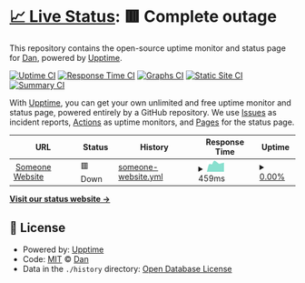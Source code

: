 # [📈 Live Status](https://status.someonebot.xyz): <!--live status--> **🟥 Complete outage**

This repository contains the open-source uptime monitor and status page for [Dan](https://loopios7.xyz), powered by [Upptime](https://github.com/upptime/upptime).

[![Uptime CI](https://github.com/loopios7/someone-uptime/workflows/Uptime%20CI/badge.svg)](https://github.com/loopios7/someone-uptime/actions?query=workflow%3A%22Uptime+CI%22)
[![Response Time CI](https://github.com/loopios7/someone-uptime/workflows/Response%20Time%20CI/badge.svg)](https://github.com/loopios7/someone-uptime/actions?query=workflow%3A%22Response+Time+CI%22)
[![Graphs CI](https://github.com/loopios7/someone-uptime/workflows/Graphs%20CI/badge.svg)](https://github.com/loopios7/someone-uptime/actions?query=workflow%3A%22Graphs+CI%22)
[![Static Site CI](https://github.com/loopios7/someone-uptime/workflows/Static%20Site%20CI/badge.svg)](https://github.com/loopios7/someone-uptime/actions?query=workflow%3A%22Static+Site+CI%22)
[![Summary CI](https://github.com/loopios7/someone-uptime/workflows/Summary%20CI/badge.svg)](https://github.com/loopios7/someone-uptime/actions?query=workflow%3A%22Summary+CI%22)

With [Upptime](https://upptime.js.org), you can get your own unlimited and free uptime monitor and status page, powered entirely by a GitHub repository. We use [Issues](https://github.com/loopios7/someone-uptime/issues) as incident reports, [Actions](https://github.com/loopios7/someone-uptime/actions) as uptime monitors, and [Pages](https://status.someonebot.xyz) for the status page.

<!--start: status pages-->
<!-- This summary is generated by Upptime (https://github.com/upptime/upptime) -->
<!-- Do not edit this manually, your changes will be overwritten -->
<!-- prettier-ignore -->
| URL | Status | History | Response Time | Uptime |
| --- | ------ | ------- | ------------- | ------ |
| <img alt="" src="https://icons.duckduckgo.com/ip3/someonebot.xyz.ico" height="13"> [Someone Website](https://someonebot.xyz) | 🟥 Down | [someone-website.yml](https://github.com/danlivingston/someone-uptime/commits/HEAD/history/someone-website.yml) | <details><summary><img alt="Response time graph" src="./graphs/someone-website/response-time-week.png" height="20"> 459ms</summary><br><a href="https://status.someonebot.xyz/history/someone-website"><img alt="Response time 457" src="https://img.shields.io/endpoint?url=https%3A%2F%2Fraw.githubusercontent.com%2Fdanlivingston%2Fsomeone-uptime%2FHEAD%2Fapi%2Fsomeone-website%2Fresponse-time.json"></a><br><a href="https://status.someonebot.xyz/history/someone-website"><img alt="24-hour response time 417" src="https://img.shields.io/endpoint?url=https%3A%2F%2Fraw.githubusercontent.com%2Fdanlivingston%2Fsomeone-uptime%2FHEAD%2Fapi%2Fsomeone-website%2Fresponse-time-day.json"></a><br><a href="https://status.someonebot.xyz/history/someone-website"><img alt="7-day response time 459" src="https://img.shields.io/endpoint?url=https%3A%2F%2Fraw.githubusercontent.com%2Fdanlivingston%2Fsomeone-uptime%2FHEAD%2Fapi%2Fsomeone-website%2Fresponse-time-week.json"></a><br><a href="https://status.someonebot.xyz/history/someone-website"><img alt="30-day response time 486" src="https://img.shields.io/endpoint?url=https%3A%2F%2Fraw.githubusercontent.com%2Fdanlivingston%2Fsomeone-uptime%2FHEAD%2Fapi%2Fsomeone-website%2Fresponse-time-month.json"></a><br><a href="https://status.someonebot.xyz/history/someone-website"><img alt="1-year response time 454" src="https://img.shields.io/endpoint?url=https%3A%2F%2Fraw.githubusercontent.com%2Fdanlivingston%2Fsomeone-uptime%2FHEAD%2Fapi%2Fsomeone-website%2Fresponse-time-year.json"></a></details> | <details><summary><a href="https://status.someonebot.xyz/history/someone-website">0.00%</a></summary><a href="https://status.someonebot.xyz/history/someone-website"><img alt="All-time uptime 96.58%" src="https://img.shields.io/endpoint?url=https%3A%2F%2Fraw.githubusercontent.com%2Fdanlivingston%2Fsomeone-uptime%2FHEAD%2Fapi%2Fsomeone-website%2Fuptime.json"></a><br><a href="https://status.someonebot.xyz/history/someone-website"><img alt="24-hour uptime 0.00%" src="https://img.shields.io/endpoint?url=https%3A%2F%2Fraw.githubusercontent.com%2Fdanlivingston%2Fsomeone-uptime%2FHEAD%2Fapi%2Fsomeone-website%2Fuptime-day.json"></a><br><a href="https://status.someonebot.xyz/history/someone-website"><img alt="7-day uptime 0.00%" src="https://img.shields.io/endpoint?url=https%3A%2F%2Fraw.githubusercontent.com%2Fdanlivingston%2Fsomeone-uptime%2FHEAD%2Fapi%2Fsomeone-website%2Fuptime-week.json"></a><br><a href="https://status.someonebot.xyz/history/someone-website"><img alt="30-day uptime 15.55%" src="https://img.shields.io/endpoint?url=https%3A%2F%2Fraw.githubusercontent.com%2Fdanlivingston%2Fsomeone-uptime%2FHEAD%2Fapi%2Fsomeone-website%2Fuptime-month.json"></a><br><a href="https://status.someonebot.xyz/history/someone-website"><img alt="1-year uptime 92.95%" src="https://img.shields.io/endpoint?url=https%3A%2F%2Fraw.githubusercontent.com%2Fdanlivingston%2Fsomeone-uptime%2FHEAD%2Fapi%2Fsomeone-website%2Fuptime-year.json"></a></details>

<!--end: status pages-->

[**Visit our status website →**](https://status.someonebot.xyz)

## 📄 License

- Powered by: [Upptime](https://github.com/upptime/upptime)
- Code: [MIT](./LICENSE) © [Dan](https://loopios7.xyz)
- Data in the `./history` directory: [Open Database License](https://opendatacommons.org/licenses/odbl/1-0/)
